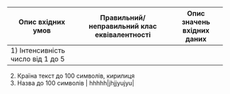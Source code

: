 |Опис вхідних умов | Правильний/неправильний клас еквівалентності|Опис значень вхідних даних|
------------------|---------------------------------------------|--------------------------|
|1) Інтенсивність число від 1 до 5
2)  Країна текст до 100 символів, кирилиця 
3)   Назва до 100 символів | hhhhh|jhjjyujyu|
